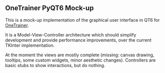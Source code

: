 ## OneTrainer PyQT6 Mock-up

This is a mock-up implementation of the graphical user interface in QT6 for [OneTrainer](https://github.com/Nerogar/OneTrainer).

It is a Model-View-Controller architecture which should simplify development and provide performance improvements, over the current TKInter implementation.

At the moment the views are mostly complete (missing: canvas drawing, tooltips, some custom widgets, minor aesthetic changes).
Controllers are basic stubs to show interactions, but do nothing.